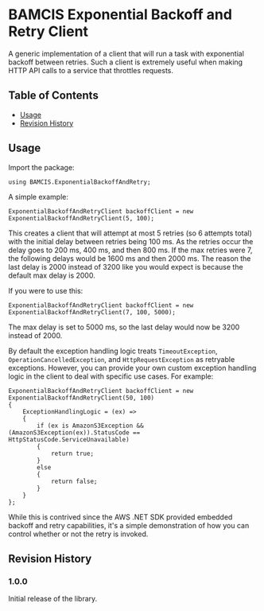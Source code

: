 # BAMCIS Exponential Backoff and Retry Client

A generic implementation of a client that will run a task with exponential backoff between retries. Such a client is extremely useful when making HTTP API calls to a service that throttles requests.

## Table of Contents
- [Usage](#usage)
- [Revision History](#revision-history)

## Usage

Import the package:

    using BAMCIS.ExponentialBackoffAndRetry;

A simple example:

    ExponentialBackoffAndRetryClient backoffClient = new ExponentialBackoffAndRetryClient(5, 100);

This creates a client that will attempt at most 5 retries (so 6 attempts total) with the initial delay between retries being 100 ms. As the retries occur the delay goes to 200 ms, 400 ms, and then 800 ms. If the max retries were 7, the following delays would be 1600 ms and then 2000 ms. The reason the last delay is 2000 instead of 3200 like you would expect is because the default max delay is 2000.

If you were to use this:

    ExponentialBackoffAndRetryClient backoffClient = new ExponentialBackoffAndRetryClient(7, 100, 5000);

The max delay is set to 5000 ms, so the last delay would now be 3200 instead of 2000.

By default the exception handling logic treats `TimeoutException`, `OperationCancelledException`, and `HttpRequestException` as retryable exceptions. However, you can provide your own custom exception handling logic in the client to deal with specific use cases. For example:

    ExponentialBackoffAndRetryClient backoffClient = new ExponentialBackoffAndRetryClient(50, 100)
    {
        ExceptionHandlingLogic = (ex) =>
        {
            if (ex is AmazonS3Exception && (AmazonS3Exception(ex)).StatusCode == HttpStatusCode.ServiceUnavailable)
            {
                return true;
            }
            else
            {
                return false;
            }
        }
    };

While this is contrived since the AWS .NET SDK provided embedded backoff and retry capabilities, it's  a simple demonstration of how you can control whether or not the retry is invoked.

## Revision History

### 1.0.0
Initial release of the library.
